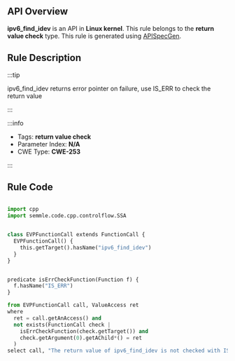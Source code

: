 ---
---


## API Overview
**ipv6_find_idev** is an API in **Linux kernel**. This rule belongs to the **return value check** type. This rule is generated using [APISpecGen](../../tools/APISpecGen).
## Rule Description

:::tip

ipv6_find_idev returns error pointer on failure, use IS_ERR to check the return value

:::

:::info

- Tags: **return value check**
- Parameter Index: **N/A**
- CWE Type: **CWE-253**

:::

## Rule Code
```python

import cpp
import semmle.code.cpp.controlflow.SSA


class EVPFunctionCall extends FunctionCall {
  EVPFunctionCall() {
    this.getTarget().hasName("ipv6_find_idev")
  }
}


predicate isErrCheckFunction(Function f) {
  f.hasName("IS_ERR") 
}

from EVPFunctionCall call, ValueAccess ret
where
  ret = call.getAnAccess() and
  not exists(FunctionCall check |
    isErrCheckFunction(check.getTarget()) and
    check.getArgument(0).getAChild*() = ret
  )
select call, "The return value of ipv6_find_idev is not checked with IS_ERR."
    
```